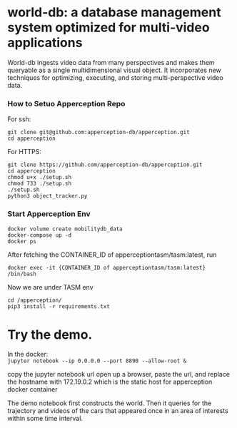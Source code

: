 # world-db: a database management system optimized for multi-video applications

World-db ingests video data from many perspectives and makes them queryable as a single multidimensional visual object. It incorporates new techniques for optimizing, executing, and storing multi-perspective video data. 

### How to Setuo Apperception Repo

For ssh:
```
git clone git@github.com:apperception-db/apperception.git
cd apperception
```

For HTTPS:
```
git clone https://github.com/apperception-db/apperception.git
cd apperception
chmod u+x ./setup.sh
chmod 733 ./setup.sh
./setup.sh
python3 object_tracker.py
```

### Start Apperception Env
```
docker volume create mobilitydb_data
docker-compose up -d
docker ps
```
After fetching the CONTAINER_ID of apperceptiontasm/tasm:latest, run
```
docker exec -it {CONTAINER_ID of apperceptiontasm/tasm:latest} /bin/bash
```
Now we are under TASM env
```
cd /apperception/
pip3 install -r requirements.txt
```
# Try the demo.
In the docker:  
`jupyter notebook --ip 0.0.0.0 --port 8890 --allow-root &`

copy the jupyter notebook url
open up a browser, paste the url, and replace the hostname with 172.19.0.2 which is the static host for apperception docker container

The demo notebook first constructs the world. Then it queries for the trajectory and videos of the cars that appeared once in an area of interests within some time interval.


